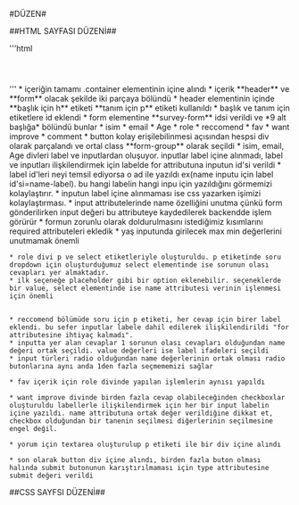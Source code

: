 #DÜZEN#

##HTML SAYFASI DÜZENİ##

'''html
<div class="container">
  <header class="header">
  </header>
  
  <form id="survey-form">
  </form>
</div>
'''
* içeriğin tamamı .container elementinin içine alındı
* içerik **header** ve **form** olacak şekilde iki parçaya bölündü 
  * header elementinin içinde **başlık için h** etiketi **tanım için p** etiketi kullanıldı
    * başlık ve tanım için etiketlere id eklendi
  * form elementine **survey-form** idsi verildi ve *9 alt başlığa* bölündü bunlar
    * isim
    * email
    * Age
    * role
    * reccomend
    * fav
    * want improve
    * comment
    * button
  kolay erişilebilinmesi açısından hespsi div olarak parçalandı ve ortal class **form-group** olarak seçildi 
    * isim, email, Age divleri label ve inputlardan oluşuyor. inputlar label içine alınmadı, label ve inputları ilişkilendirmek için labelde for attributuna inputun id'si verildi
    * label id'leri neyi temsil ediyorsa o ad ile yazıldı ex(name inputu için label id'si=name-label). bu hangi labelin hangi inpu için yazıldığını görmemizi kolaylaştırır.
    * inputun label içine alınmaması ise css yazarken işimizi kolaylaştırması.
    * input attributelerinde name özelliğini unutma çünkü form gönderilirken input değeri bu attributeye kaydedilerek backendde işlem görürür
    * formun zorunlu olarak doldurulmasını istediğimiz kısımlarını required attributeleri ekledik
    * yaş inputunda girilecek max min değerlerini unutmamak önemli

    * role divi p ve select etiketleriyle oluşturuldu. p etiketinde soru dropdown için oluşturduğumuz select elementinde ise sorunun olası cevapları yer almaktadır.
    * ilk seçeneğe placeholder gibi bir option eklenebilir. seçeneklerde bir value, select elementinde ise name attributesi verinin işlenmesi için önemli


    * reccomend bölümüde soru için p etiketi, her cevap için birer label eklendi. bu sefer inputlar labele dahil edilerek ilişkilendirildi "for attributesine ihtiyaç kalmadı".
    * inputta yer alan cevaplar 1 sorunun olası cevapları olduğundan name değeri ortak seçildi. value değerleri ise label ifadeleri seçildi
    * input türleri radio olduğundan name değerlerinin ortak olması radio butonlarına aynı anda 1den fazla seçmememizi sağlar

    * fav içerik için role divinde yapılan işlemlerin aynısı yapıldı

    * want improve divinde birden fazla cevap olabileceğinden checkboxlar oluşturuldu labellerle ilişkilendirmek için her bir input labelin içine yazıldı. name attributuna ortak değer verildiğine dikkat et, checkbox olduğundan bir tanenin seçilmesi diğerlerinin seçilmesine engel değil.

    * yorum için textarea oluşturulup p etiketi ile bir div içine alındı

    * son olarak button div içine alındı, birden fazla buton olması halında submit butonunun karıştırılmaması için type attributesine submit değeri verildi 

##CSS SAYFSI DÜZENİ##  


